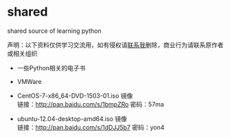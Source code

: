 # shared
shared source of learning  python 

声明：以下资料仅供学习交流用，如有侵权请[联系我](ctxiongg@gmail.com)删除，商业行为请联系原作者或相关组织  
  
  
* 一些Python相关的电子书


* VMWare


* CentOS-7-x86_64-DVD-1503-01.iso 镜像  
链接：http://pan.baidu.com/s/1bmpZRo 密码：57ma

* ubuntu-12.04-desktop-amd64.iso 镜像  
链接：http://pan.baidu.com/s/1dDJJ5b7 密码：yon4

